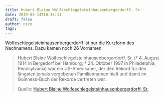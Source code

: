 ```yaml
---
title: Hubert Blaine Wolfeschlegelsteinhausenbergerdorff, Sr.
date: 2019-03-14T10:15:11
draft: false
author: nico
tags: 
---
```


Wolfeschlegelsteinhausenbergerdorff ist nur die Kurzform des Nachnamens. Dazu kamen noch 26 Vornamen.

> Hubert Blaine Wolfeschlegelsteinhausenbergerdorff, Sr. (* 4. August 1914 in
> Bergedorf bei Hamburg; † 24. Oktober 1997 in Philadelphia, Pennsylvania) war
> ein US-Amerikaner, der den Rekord für den längsten jemals vergebenen
> Familiennamen hielt und damit im Guinness-Buch der Rekorde vertreten war.
>
> Quelle: [Hubert Blaine Wolfeschlegelsteinhausenbergerdorff, Sr.](https://de.wikipedia.org/wiki/Hubert_Blaine_Wolfeschlegelsteinhausenbergerdorff,_Sr.)
